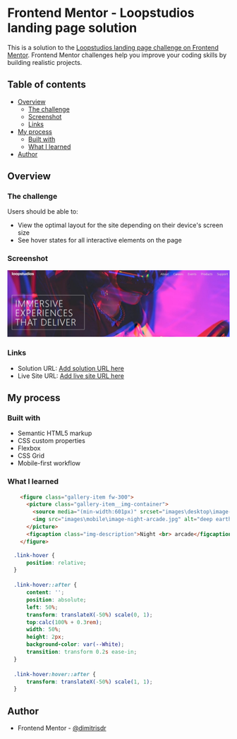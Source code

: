 # Frontend Mentor - Loopstudios landing page solution

This is a solution to the [Loopstudios landing page challenge on Frontend Mentor](https://www.frontendmentor.io/challenges/loopstudios-landing-page-N88J5Onjw). Frontend Mentor challenges help you improve your coding skills by building realistic projects. 

## Table of contents

- [Overview](#overview)
  - [The challenge](#the-challenge)
  - [Screenshot](#screenshot)
  - [Links](#links)
- [My process](#my-process)
  - [Built with](#built-with)
  - [What I learned](#what-i-learned)
- [Author](#author)


## Overview

### The challenge

Users should be able to:

- View the optimal layout for the site depending on their device's screen size
- See hover states for all interactive elements on the page

### Screenshot

![](./screenshot.png)

### Links

- Solution URL: [Add solution URL here](https://your-solution-url.com)
- Live Site URL: [Add live site URL here](https://your-live-site-url.com)

## My process

### Built with

- Semantic HTML5 markup
- CSS custom properties
- Flexbox
- CSS Grid
- Mobile-first workflow

### What I learned


```html
    <figure class="gallery-item fw-300">
      <picture class="gallery-item__img-container">
        <source media="(min-width:601px)" srcset="images\desktop\image-night-arcade.jpg">
        <img src="images\mobile\image-night-arcade.jpg" alt="deep earth" class="img gallery-img">
      </picture>
      <figcaption class="img-description">Night <br> arcade</figcaption>
    </figure>
```
```css
  .link-hover {
      position: relative;
  }

  .link-hover::after {
      content: '';
      position: absolute;
      left: 50%;
      transform: translateX(-50%) scale(0, 1);
      top:calc(100% + 0.3rem);
      width: 50%;
      height: 2px;
      background-color: var(--White);
      transition: transform 0.2s ease-in;
  }

  .link-hover:hover::after {
      transform: translateX(-50%) scale(1, 1);
  }
```
## Author

- Frontend Mentor - [@dimitrisdr](https://www.frontendmentor.io/profile/dimitrisdr)